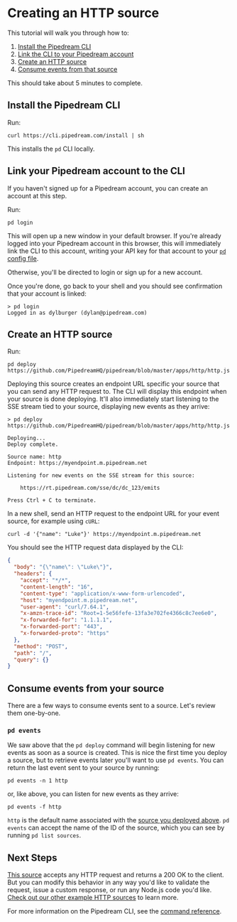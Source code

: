 # Creating an HTTP source

This tutorial will walk you through how to:

1. [Install the Pipedream CLI](#install-the-pipedream-cli)
2. [Link the CLI to your Pipedream account](#sign-up-for-pipedream)
3. [Create an HTTP source](#create-an-http-source)
4. [Consume events from that source](#consume-events-from-your-http-source)

This should take about 5 minutes to complete.

## Install the Pipedream CLI

Run:

```text
curl https://cli.pipedream.com/install | sh
```

This installs the `pd` CLI locally.

## Link your Pipedream account to the CLI

If you haven't signed up for a Pipedream account, you can create an account at this step.

Run:

```text
pd login
```

This will open up a new window in your default browser. If you're already logged into your Pipedream account in this browser, this will immediately link the CLI to this account, writing your API key for that account to your [`pd` config file](/cli/reference/#cli-config-file).

Otherwise, you'll be directed to login or sign up for a new account.

Once you're done, go back to your shell and you should see confirmation that your account is linked:

```text
> pd login
Logged in as dylburger (dylan@pipedream.com)
```

## Create an HTTP source

Run:

```text
pd deploy https://github.com/PipedreamHQ/pipedream/blob/master/apps/http/http.js
```

Deploying this source creates an endpoint URL specific your source that you can send any HTTP request to. The CLI will display this endpoint when your source is done deploying. It'll also immediately start listening to the SSE stream tied to your source, displaying new events as they arrive:

```text
> pd deploy https://github.com/PipedreamHQ/pipedream/blob/master/apps/http/http.js

Deploying...
Deploy complete.

Source name: http
Endpoint: https://myendpoint.m.pipedream.net

Listening for new events on the SSE stream for this source:

    https://rt.pipedream.com/sse/dc/dc_123/emits

Press Ctrl + C to terminate.
```

In a new shell, send an HTTP request to the endpoint URL for your event source, for example using `cURL`:

```text
curl -d '{"name": "Luke"}' https://myendpoint.m.pipedream.net
```

You should see the HTTP request data displayed by the CLI:

```json
{
  "body": "{\"name\": \"Luke\"}",
  "headers": {
    "accept": "*/*",
    "content-length": "16",
    "content-type": "application/x-www-form-urlencoded",
    "host": "myendpoint.m.pipedream.net",
    "user-agent": "curl/7.64.1",
    "x-amzn-trace-id": "Root=1-5e56fefe-13fa3e702fe4366c8c7ee6e0",
    "x-forwarded-for": "1.1.1.1",
    "x-forwarded-port": "443",
    "x-forwarded-proto": "https"
  },
  "method": "POST",
  "path": "/",
  "query": {}
}
```

## Consume events from your source

There are a few ways to consume events sent to a source. Let's review them one-by-one.

### `pd events`

We saw above that the `pd deploy` command will begin listening for new events as soon as a source is created. This is nice the first time you deploy a source, but to retrieve events later you'll want to use `pd events`. You can return the last event sent to your source by running:

```text
pd events -n 1 http
```

or, like above, you can listen for new events as they arrive:

```text
pd events -f http
```

`http` is the default name associated with the [source you deployed above](https://github.com/PipedreamHQ/pipedream/blob/master/apps/http/http.js). `pd events` can accept the name of the ID of the source, which you can see by running `pd list sources`.

## Next Steps

[This source](https://github.com/PipedreamHQ/pipedream/blob/master/apps/http/http.js) accepts any HTTP request and returns a 200 OK to the client. But you can modify this behavior in any way you'd like to validate the request, issue a custom response, or run any Node.js code you'd like. [Check out our other example HTTP sources](https://github.com/PipedreamHQ/pipedream/tree/master/apps/http#example-http-sources) to learn more.

For more information on the Pipedream CLI, see the [command reference](/cli/reference/).

<Footer />

